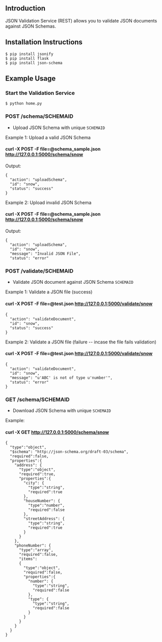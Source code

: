 ## Introduction

JSON Validation Service (REST) allows you to validate JSON documents against JSON Schemas.


## Installation Instructions

```
$ pip install jsonify
$ pip install flask
$ pip install json-schema
```

## Example Usage

### Start the Validation Service
```
$ python home.py
```
### POST /schema/SCHEMAID 

- Upload JSON Schema with unique `SCHEMAID`

Example 1: Upload a valid JSON Schema

#### curl  -X POST -F file=@schema_sample.json http://127.0.0.1:5000/schema/snow

Output:

```
{
  "action": "uploadSchema", 
  "id": "snow", 
  "status": "success"
}
```

Example 2: Upload invalid JSON Schema
#### curl  -X POST -F file=@schema_sample.json http://127.0.0.1:5000/schema/snow

Output:

```
{
  "action": "uploadSchema", 
  "id": "snow", 
  "message": "Invalid JSON File", 
  "status": "error"
```


### POST /validate/SCHEMAID

- Validate JSON document against JSON Schema `SCHEMAID`

Example 1: Validate a JSON file (success)
#### curl  -X POST -F file=@test.json http://127.0.0.1:5000/validate/snow
```
{
  "action": "validateDocument", 
  "id": "snow", 
  "status": "success"
}
```
Example 2: Validate a JSON file (failure -- incase the file fails validation)
#### curl  -X POST -F file=@test.json http://127.0.0.1:5000/validate/snow
```
{
  "action": "validateDocument", 
  "id": "snow", 
  "message": "u'ABC' is not of type u'number'", 
  "status": "error"
}
```


### GET /schema/SCHEMAID 

- Download JSON Schema with unique `SCHEMAID`

Example:
#### curl  -X GET http://127.0.0.1:5000/schema/snow


```
{
  "type":"object",
  "$schema": "http://json-schema.org/draft-03/schema",
  "required":false,
  "properties":{
    "address": {
      "type":"object",
      "required":true,
      "properties":{
        "city": {
          "type":"string",
          "required":true
        },
        "houseNumber": {
          "type":"number",
          "required":false
        },
        "streetAddress": {
          "type":"string",
          "required":true
        }
      }
    },
    "phoneNumber": {
      "type":"array",
      "required":false,
      "items":
      {
        "type":"object",
        "required":false,
        "properties":{
          "number": {
            "type":"string",
            "required":false
          },
          "type": {
            "type":"string",
            "required":false
          }
        }
      }
    }
  }
}
```
